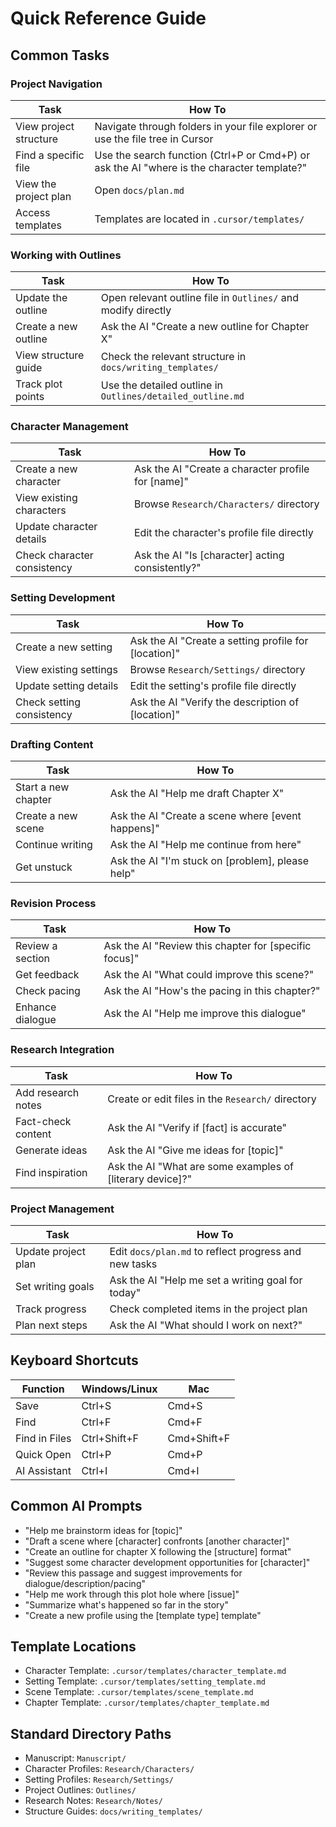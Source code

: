 # Quick Reference Guide

## Common Tasks

### Project Navigation

| Task | How To |
|------|--------|
| View project structure | Navigate through folders in your file explorer or use the file tree in Cursor |
| Find a specific file | Use the search function (Ctrl+P or Cmd+P) or ask the AI "where is the character template?" |
| View the project plan | Open `docs/plan.md` |
| Access templates | Templates are located in `.cursor/templates/` |

### Working with Outlines

| Task | How To |
|------|--------|
| Update the outline | Open relevant outline file in `Outlines/` and modify directly |
| Create a new outline | Ask the AI "Create a new outline for Chapter X" |
| View structure guide | Check the relevant structure in `docs/writing_templates/` |
| Track plot points | Use the detailed outline in `Outlines/detailed_outline.md` |

### Character Management

| Task | How To |
|------|--------|
| Create a new character | Ask the AI "Create a character profile for [name]" |
| View existing characters | Browse `Research/Characters/` directory |
| Update character details | Edit the character's profile file directly |
| Check character consistency | Ask the AI "Is [character] acting consistently?" |

### Setting Development

| Task | How To |
|------|--------|
| Create a new setting | Ask the AI "Create a setting profile for [location]" |
| View existing settings | Browse `Research/Settings/` directory |
| Update setting details | Edit the setting's profile file directly |
| Check setting consistency | Ask the AI "Verify the description of [location]" |

### Drafting Content

| Task | How To |
|------|--------|
| Start a new chapter | Ask the AI "Help me draft Chapter X" |
| Create a new scene | Ask the AI "Create a scene where [event happens]" |
| Continue writing | Ask the AI "Help me continue from here" |
| Get unstuck | Ask the AI "I'm stuck on [problem], please help" |

### Revision Process

| Task | How To |
|------|--------|
| Review a section | Ask the AI "Review this chapter for [specific focus]" |
| Get feedback | Ask the AI "What could improve this scene?" |
| Check pacing | Ask the AI "How's the pacing in this chapter?" |
| Enhance dialogue | Ask the AI "Help me improve this dialogue" |

### Research Integration

| Task | How To |
|------|--------|
| Add research notes | Create or edit files in the `Research/` directory |
| Fact-check content | Ask the AI "Verify if [fact] is accurate" |
| Generate ideas | Ask the AI "Give me ideas for [topic]" |
| Find inspiration | Ask the AI "What are some examples of [literary device]?" |

### Project Management

| Task | How To |
|------|--------|
| Update project plan | Edit `docs/plan.md` to reflect progress and new tasks |
| Set writing goals | Ask the AI "Help me set a writing goal for today" |
| Track progress | Check completed items in the project plan |
| Plan next steps | Ask the AI "What should I work on next?" |

## Keyboard Shortcuts

| Function | Windows/Linux | Mac |
|----------|--------------|-----|
| Save | Ctrl+S | Cmd+S |
| Find | Ctrl+F | Cmd+F |
| Find in Files | Ctrl+Shift+F | Cmd+Shift+F |
| Quick Open | Ctrl+P | Cmd+P |
| AI Assistant | Ctrl+I | Cmd+I |

## Common AI Prompts

- "Help me brainstorm ideas for [topic]"
- "Draft a scene where [character] confronts [another character]"
- "Create an outline for chapter X following the [structure] format"
- "Suggest some character development opportunities for [character]"
- "Review this passage and suggest improvements for dialogue/description/pacing"
- "Help me work through this plot hole where [issue]"
- "Summarize what's happened so far in the story"
- "Create a new profile using the [template type] template"

## Template Locations

- Character Template: `.cursor/templates/character_template.md`
- Setting Template: `.cursor/templates/setting_template.md`
- Scene Template: `.cursor/templates/scene_template.md`
- Chapter Template: `.cursor/templates/chapter_template.md`

## Standard Directory Paths

- Manuscript: `Manuscript/`
- Character Profiles: `Research/Characters/`
- Setting Profiles: `Research/Settings/`
- Project Outlines: `Outlines/`
- Research Notes: `Research/Notes/`
- Structure Guides: `docs/writing_templates/` 